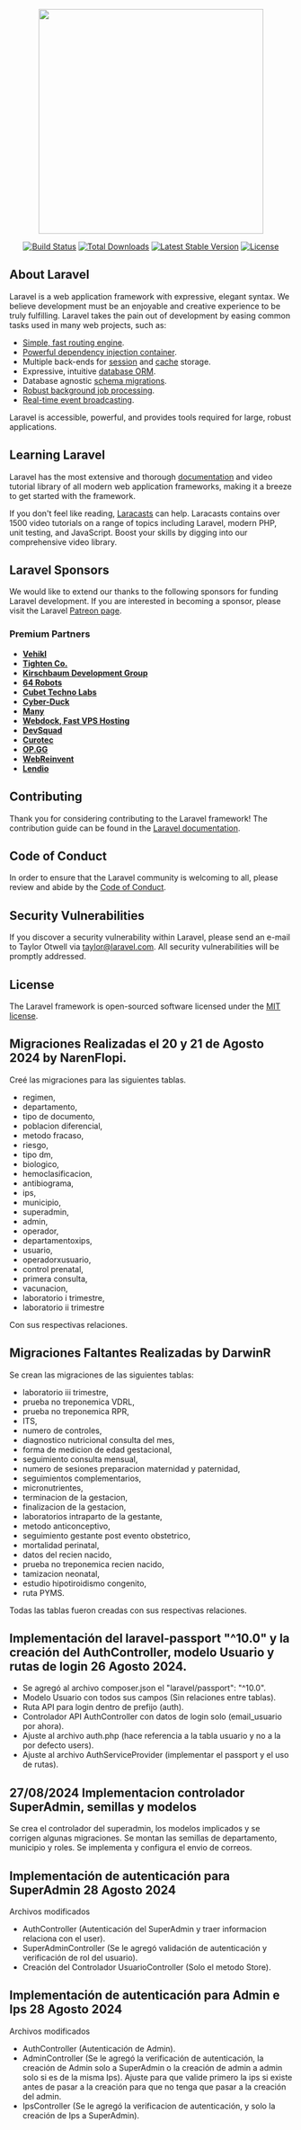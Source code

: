 <p align="center"><a href="https://laravel.com" target="_blank"><img src="https://raw.githubusercontent.com/laravel/art/master/logo-lockup/5%20SVG/2%20CMYK/1%20Full%20Color/laravel-logolockup-cmyk-red.svg" width="400"></a></p>

<p align="center">
<a href="https://travis-ci.org/laravel/framework"><img src="https://travis-ci.org/laravel/framework.svg" alt="Build Status"></a>
<a href="https://packagist.org/packages/laravel/framework"><img src="https://img.shields.io/packagist/dt/laravel/framework" alt="Total Downloads"></a>
<a href="https://packagist.org/packages/laravel/framework"><img src="https://img.shields.io/packagist/v/laravel/framework" alt="Latest Stable Version"></a>
<a href="https://packagist.org/packages/laravel/framework"><img src="https://img.shields.io/packagist/l/laravel/framework" alt="License"></a>
</p>

## About Laravel

Laravel is a web application framework with expressive, elegant syntax. We believe development must be an enjoyable and creative experience to be truly fulfilling. Laravel takes the pain out of development by easing common tasks used in many web projects, such as:

- [Simple, fast routing engine](https://laravel.com/docs/routing).
- [Powerful dependency injection container](https://laravel.com/docs/container).
- Multiple back-ends for [session](https://laravel.com/docs/session) and [cache](https://laravel.com/docs/cache) storage.
- Expressive, intuitive [database ORM](https://laravel.com/docs/eloquent).
- Database agnostic [schema migrations](https://laravel.com/docs/migrations).
- [Robust background job processing](https://laravel.com/docs/queues).
- [Real-time event broadcasting](https://laravel.com/docs/broadcasting).

Laravel is accessible, powerful, and provides tools required for large, robust applications.

## Learning Laravel

Laravel has the most extensive and thorough [documentation](https://laravel.com/docs) and video tutorial library of all modern web application frameworks, making it a breeze to get started with the framework.

If you don't feel like reading, [Laracasts](https://laracasts.com) can help. Laracasts contains over 1500 video tutorials on a range of topics including Laravel, modern PHP, unit testing, and JavaScript. Boost your skills by digging into our comprehensive video library.

## Laravel Sponsors

We would like to extend our thanks to the following sponsors for funding Laravel development. If you are interested in becoming a sponsor, please visit the Laravel [Patreon page](https://patreon.com/taylorotwell).

### Premium Partners

- **[Vehikl](https://vehikl.com/)**
- **[Tighten Co.](https://tighten.co)**
- **[Kirschbaum Development Group](https://kirschbaumdevelopment.com)**
- **[64 Robots](https://64robots.com)**
- **[Cubet Techno Labs](https://cubettech.com)**
- **[Cyber-Duck](https://cyber-duck.co.uk)**
- **[Many](https://www.many.co.uk)**
- **[Webdock, Fast VPS Hosting](https://www.webdock.io/en)**
- **[DevSquad](https://devsquad.com)**
- **[Curotec](https://www.curotec.com/services/technologies/laravel/)**
- **[OP.GG](https://op.gg)**
- **[WebReinvent](https://webreinvent.com/?utm_source=laravel&utm_medium=github&utm_campaign=patreon-sponsors)**
- **[Lendio](https://lendio.com)**

## Contributing

Thank you for considering contributing to the Laravel framework! The contribution guide can be found in the [Laravel documentation](https://laravel.com/docs/contributions).

## Code of Conduct

In order to ensure that the Laravel community is welcoming to all, please review and abide by the [Code of Conduct](https://laravel.com/docs/contributions#code-of-conduct).

## Security Vulnerabilities

If you discover a security vulnerability within Laravel, please send an e-mail to Taylor Otwell via [taylor@laravel.com](mailto:taylor@laravel.com). All security vulnerabilities will be promptly addressed.

## License

The Laravel framework is open-sourced software licensed under the [MIT license](https://opensource.org/licenses/MIT).

## Migraciones Realizadas el 20 y 21 de Agosto 2024 by NarenFlopi.

Creé las migraciones para las siguientes tablas.

- regimen, 
- departamento,
- tipo de documento,
- poblacion diferencial,
- metodo fracaso,
- riesgo,
- tipo dm,
- biologico,
- hemoclasificacion,
- antibiograma,
- ips,
- municipio,
- superadmin,
- admin,
- operador,
- departamentoxips,
- usuario,
- operadorxusuario,
- control prenatal,
- primera consulta,
- vacunacion,
- laboratorio i trimestre,
- laboratorio ii trimestre

Con sus respectivas relaciones.

## Migraciones Faltantes Realizadas by DarwinR

Se crean las migraciones de las siguientes tablas:

- laboratorio iii trimestre,
- prueba no treponemica VDRL,
- prueba no treponemica RPR,
- ITS,
- numero de controles, 
- diagnostico nutricional consulta del mes,
- forma de medicion de edad gestacional,
- seguimiento consulta mensual, 
- numero de sesiones preparacion maternidad y paternidad,
- seguimientos complementarios,
- micronutrientes, 
- terminacion de la gestacion,
- finalizacion de la gestacion,
- laboratorios intraparto de la gestante,
- metodo anticonceptivo, 
- seguimiento gestante post evento obstetrico,
- mortalidad perinatal,
- datos del recien nacido, 
- prueba no treponemica recien nacido,
- tamizacion neonatal, 
- estudio hipotiroidismo congenito, 
- ruta PYMS.

Todas las tablas fueron creadas con sus respectivas relaciones.

## Implementación del laravel-passport "^10.0" y la creación del AuthController, modelo Usuario y rutas de login 26 Agosto 2024.

- Se agregó al archivo composer.json el "laravel/passport": "^10.0".
- Modelo Usuario con todos sus campos (Sin relaciones entre tablas).
- Ruta API para login dentro de prefijo (auth).
- Controlador API AuthController con datos de login solo (email_usuario por ahora).
- Ajuste al archivo auth.php (hace referencia a la tabla usuario y no a la por defecto users).
- Ajuste al archivo AuthServiceProvider (implementar el passport y el uso de rutas).

## 27/08/2024 Implementacion controlador SuperAdmin, semillas y modelos

Se crea el controlador del superadmin, los modelos implicados y se corrigen algunas migraciones. Se montan las semillas de departamento, municipio y roles. Se implementa y configura el envio de correos.

## Implementación de autenticación para SuperAdmin 28 Agosto 2024

Archivos modificados 

- AuthController (Autenticación del SuperAdmin y traer informacion relaciona con el user).
- SuperAdminController (Se le agregó validación de autenticación y verificación de rol del usuario).
- Creación del Controlador UsuarioController (Solo el metodo Store).

## Implementación de autenticación para Admin e Ips 28 Agosto 2024

Archivos modificados 

- AuthController (Autenticación de Admin).
- AdminController (Se le agregó la verificación de autenticación, la creación de Admin solo a SuperAdmin o la creación de admin a admin solo si es de la misma Ips).   Ajuste para que valide primero la ips si existe antes de pasar a la creación para que no tenga que pasar a la creación del admin.
- IpsController (Se le agregó la verificacion de autenticación, y solo la creación de Ips a SuperAdmin).